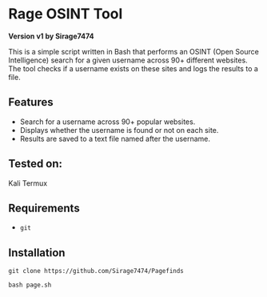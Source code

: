 # Rage OSINT Tool

**Version v1 by Sirage7474**

This is a simple script written in Bash that performs an OSINT (Open Source Intelligence) search for a given username across 90+ different websites. The tool checks if a username exists on these sites and logs the results to a file.

## Features

- Search for a username across 90+ popular websites.
- Displays whether the username is found or not on each site.
- Results are saved to a text file named after the username.

## Tested on:
Kali
Termux

## Requirements

- `git`

## Installation

```
git clone https://github.com/Sirage7474/Pagefinds
```
```
bash page.sh
```
